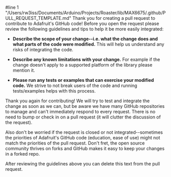 #line 1 "/Users/rw3iss/Documents/Arduino/Projects/Roaster/lib/MAX6675/.github/PULL_REQUEST_TEMPLATE.md"
Thank you for creating a pull request to contribute to Adafruit's GitHub code!
Before you open the request please review the following guidelines and tips to
help it be more easily integrated:

- **Describe the scope of your change--i.e. what the change does and what parts
  of the code were modified.**  This will help us understand any risks of integrating
  the code.

- **Describe any known limitations with your change.**  For example if the change
  doesn't apply to a supported platform of the library please mention it.

- **Please run any tests or examples that can exercise your modified code.**  We
  strive to not break users of the code and running tests/examples helps with this
  process.

Thank you again for contributing!  We will try to test and integrate the change
as soon as we can, but be aware we have many GitHub repositories to manage and
can't immediately respond to every request.  There is no need to bump or check in
on a pull request (it will clutter the discussion of the request).

Also don't be worried if the request is closed or not integrated--sometimes the
priorities of Adafruit's GitHub code (education, ease of use) might not match the
priorities of the pull request.  Don't fret, the open source community thrives on
forks and GitHub makes it easy to keep your changes in a forked repo.

After reviewing the guidelines above you can delete this text from the pull request.

